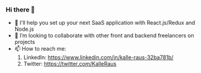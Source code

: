 ### Hi there 👋

- 🔭 I'll help you set up your next SaaS application with React.js/Redux and Node.js
- 👯 I’m looking to collaborate with other front and backend freelancers on projects
- 📫 How to reach me: 
    1. LinkedIn: https://www.linkedin.com/in/kalle-raus-32ba781b/
    2. Twitter: https://twitter.com/KalleRaus

<!--
**Kalle-Raus/Kalle-Raus** is a ✨ _special_ ✨ repository because its `README.md` (this file) appears on your GitHub profile.

Here are some ideas to get you started:

- 🔭 I’m currently working on ...
- 🌱 I’m currently learning ...
- 👯 I’m looking to collaborate on ...
- 🤔 I’m looking for help with ...
- 💬 Ask me about ...
- 📫 How to reach me: ...
- 😄 Pronouns: ...
- ⚡ Fun fact: ...
-->
